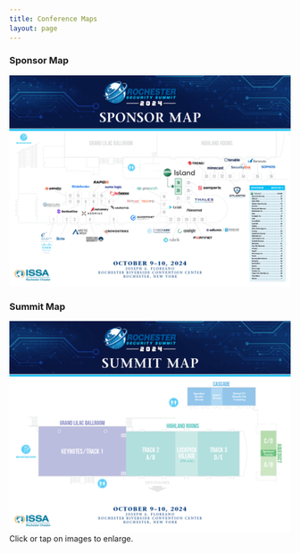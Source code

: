 ```yaml
---
title: Conference Maps
layout: page
---
```

<div class="container">
  <div class="row">
    <div class="col-md-6">
	<h3>Sponsor Map</h3>
	<a href="/2024/RSS2024_Map-SPONSOR.png" data-fslightbox="gallery"><img src="/2024/RSS2024_Map-SPONSOR.png" class="img-responsive" alt="2024 Sponsor Map"></a><br>
    </div>
    <div class="col-md-6">
	<h3>Summit Map</h3>
	<a href="/2024/RSS2024_Map-SUMMIT.png" data-fslightbox="gallery"><img src="/2024/RSS2024_Map-SUMMIT.png" class="img-responsive" alt="2024 Summit Map"></a><br>
    </div>
  </div>
  <div class="col-md-12 text-center">Click or tap on images to enlarge.</div>
</div>
<script src="/js/fslightbox.js"></script>